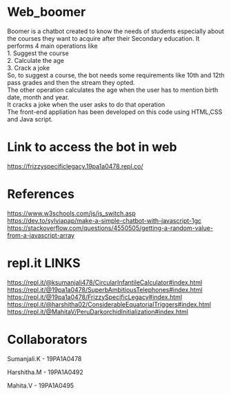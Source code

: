 # Web_boomer

Boomer is a chatbot created to know the needs of students especially about the courses they want to acquire after their Secondary education. It performs 4 main operations like    
	1. Suggest the course    
    	2. Calculate the age     
    	3. Crack a joke     
So, to suggest a course, the bot needs some requirements like 10th and 12th pass grades and then the stream they opted.   
The other operation calculates the age when the user has to mention birth date, month and year.  
It cracks a joke when the user asks to do that operation  
The front-end appliation has been developed on this code using HTML,CSS and Java script.

# Link to access the bot in web
https://frizzyspecificlegacy.19pa1a0478.repl.co/   


# References

https://www.w3schools.com/js/js_switch.asp   
https://dev.to/sylviapap/make-a-simple-chatbot-with-javascript-1gc   
https://stackoverflow.com/questions/4550505/getting-a-random-value-from-a-javascript-array    

# repl.it LINKS

https://repl.it/@ksumanjali478/CircularInfantileCalculator#index.html    
https://repl.it/@19pa1a0478/SuperbAmbitiousTelephones#index.html    
https://repl.it/@19pa1a0478/FrizzySpecificLegacy#index.html     
https://repl.it/@harshitha02/ConsiderableEquatorialTriggers#index.html       
https://repl.it/@MahitaV/PeruDarkorchidInitialization#index.html    


# Collaborators

Sumanjali.K - 19PA1A0478

Harshitha.M - 19PA1A0492

Mahita.V    - 19PA1A0495
